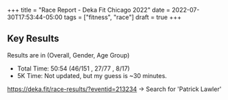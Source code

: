 +++
title = "Race Report - Deka Fit Chicago 2022"
date = 2022-07-30T17:53:44-05:00
tags = ["fitness", "race"]
draft = true
+++

## Key Results
Results are in (Overall, Gender, Age Group)
- Total Time: 50:54 (46/151 , 27/77 , 8/17)
- 5K Time: Not updated, but my guess is ~30 minutes.

https://deka.fit/race-results/?eventid=213234 -> Search for 'Patrick Lawler'
